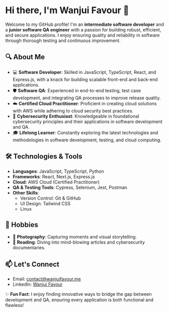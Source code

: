 # Hi there, I'm Wanjui Favour 👋

Welcome to my GitHub profile! I'm an **intermediate software developer** and a **junior software QA engineer** with a passion for building robust, efficient, and secure applications. I enjoy ensuring quality and reliability in software through thorough testing and continuous improvement.

## 🔍 About Me

* 💻 **Software Developer**: Skilled in JavaScript, TypeScript, React, and Express.js, with a knack for building scalable front-end and back-end applications.
* 🛡️ **Software QA**: Experienced in end-to-end testing, test case development, and integrating QA processes to improve release quality.
* ☁️ **Certified Cloud Practitioner**: Proficient in creating cloud solutions with AWS while adhering to cloud security best practices.
* 🔐 **Cybersecurity Enthusiast**: Knowledgeable in foundational cybersecurity principles and their applications in software development and QA.
* 🎓 **Lifelong Learner**: Constantly exploring the latest technologies and methodologies in software development, testing, and cloud computing.

## 🛠️ Technologies & Tools

* **Languages**: JavaScript, TypeScript, Python
* **Frameworks**: React, Next.js, Express.js
* **Cloud**: AWS Cloud (Certified Practitioner)
* **QA & Testing Tools**: Cypress, Selenium, Jest, Postman
* **Other Skills**:
   * Version Control: Git & GitHub
   * UI Design: Tailwind CSS
   * Linux

## 🌟 Hobbies

* 📸 **Photography**: Capturing moments and visual storytelling.
* 📰 **Reading**: Diving into mind-blowing articles and cybersecurity documentaries.

## 📫 Let's Connect

* Email: contact@wanjuifavour.me
* LinkedIn: [Wanjui Favour](https://linkedin.com/in/wanjui-favour)

✨ **Fun Fact**: I enjoy finding innovative ways to bridge the gap between development and QA, ensuring every application is both functional and flawless!
